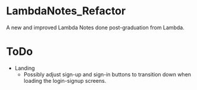 # LambdaNotes_Refactor

A new and improved Lambda Notes done post-graduation from Lambda.

# ToDo

- Landing
  - Possibly adjust sign-up and sign-in buttons to transition down when loading the login-signup screens.
